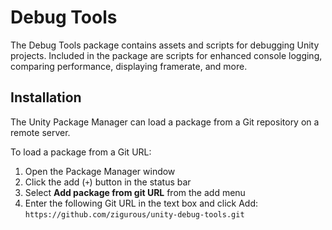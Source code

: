 # Debug Tools

The Debug Tools package contains assets and scripts for debugging Unity projects. Included in the package are scripts for enhanced console logging, comparing performance, displaying framerate, and more.

## Installation

The Unity Package Manager can load a package from a Git repository on a remote server.

To load a package from a Git URL:

1. Open the Package Manager window
2. Click the add (`+`) button in the status bar
3. Select **Add package from git URL** from the add menu
4. Enter the following Git URL in the text box and click Add:
   `https://github.com/zigurous/unity-debug-tools.git`
